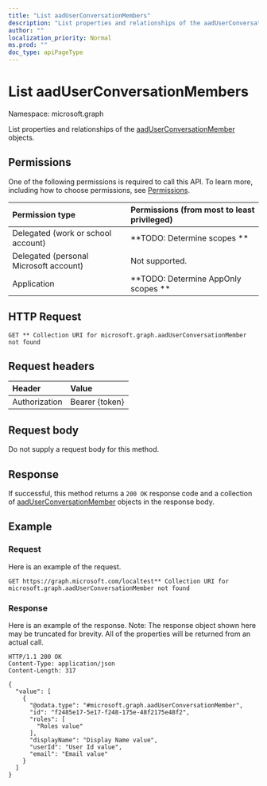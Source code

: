 ```yaml
---
title: "List aadUserConversationMembers"
description: "List properties and relationships of the aadUserConversationMember objects."
author: ""
localization_priority: Normal
ms.prod: ""
doc_type: apiPageType
---
```


# List aadUserConversationMembers

Namespace: microsoft.graph

List properties and relationships of the [aadUserConversationMember](../resources/aaduserconversationmember.md) objects.

## Permissions
One of the following permissions is required to call this API. To learn more, including how to choose permissions, see [Permissions](/concepts/permissions-reference.md).

|Permission type|Permissions (from most to least privileged)|
|:---|:---|
|Delegated (work or school account)|**TODO: Determine scopes **|
|Delegated (personal Microsoft account)|Not supported.|
|Application|**TODO: Determine AppOnly scopes **|

## HTTP Request
<!-- {
  "blockType": "ignored"
}
-->
``` http
GET ** Collection URI for microsoft.graph.aadUserConversationMember not found
```

## Request headers
|Header|Value|
|:---|:---|
|Authorization|Bearer {token}|

## Request body
Do not supply a request body for this method.

## Response
If successful, this method returns a `200 OK` response code and a collection of [aadUserConversationMember](../resources/aaduserconversationmember.md) objects in the response body.

## Example

### Request
Here is an example of the request.
<!-- {
  "blockType": "request",
  "name": "get_aaduserconversationmember"
}
-->
``` http
GET https://graph.microsoft.com/localtest** Collection URI for microsoft.graph.aadUserConversationMember not found
```

### Response
Here is an example of the response. Note: The response object shown here may be truncated for brevity. All of the properties will be returned from an actual call.
<!-- {
  "blockType": "response",
  "truncated": true,
  "@odata.type": "collection(microsoft.graph.aaduserconversationmember)"
}
-->
``` http
HTTP/1.1 200 OK
Content-Type: application/json
Content-Length: 317

{
  "value": [
    {
      "@odata.type": "#microsoft.graph.aadUserConversationMember",
      "id": "f2485e17-5e17-f248-175e-48f2175e48f2",
      "roles": [
        "Roles value"
      ],
      "displayName": "Display Name value",
      "userId": "User Id value",
      "email": "Email value"
    }
  ]
}
```

